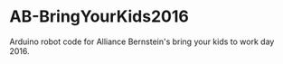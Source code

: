 # AB-BringYourKids2016
Arduino robot code for Alliance Bernstein's bring your kids to work day 2016. 
